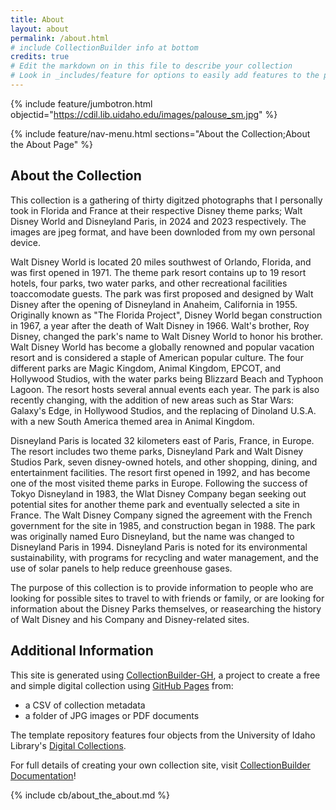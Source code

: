 ```yaml
---
title: About
layout: about
permalink: /about.html
# include CollectionBuilder info at bottom
credits: true
# Edit the markdown on in this file to describe your collection
# Look in _includes/feature for options to easily add features to the page
---
```


{% include feature/jumbotron.html objectid="https://cdil.lib.uidaho.edu/images/palouse_sm.jpg" %}

{% include feature/nav-menu.html sections="About the Collection;About the About Page" %}

## About the Collection

This collection is a gathering of thirty digitzed photographs that I personally took in Florida and France at their respective Disney theme parks; Walt Disney World and Disneyland Paris, in 2024 and 2023 respectively. The images are jpeg format, and have been downloded from my own personal device.

Walt Disney World is located 20 miles southwest of Orlando, Florida, and was first opened in 1971. The theme park resort contains up to 19 resort hotels, four parks, two water parks, and other recreational facilities toaccomodate guests. The park was first proposed and designed by Walt Disney after the opening of Disneyland in Anaheim, California in 1955. Originally known as "The Florida Project", Disney World began construction in 1967, a year after the death of Walt Disney in 1966. Walt's brother, Roy Disney, changed the park's name to Walt Disney World to honor his brother. Walt Disney World has become a globally renowned and popular vacation resort and is considered a staple of American popular culture. The four different parks are Magic Kingdom, Animal Kingdom, EPCOT, and Hollywood Studios, with the water parks being Blizzard Beach and Typhoon Lagoon. The resort hosts several annual events each year. The park is also recently changing, with the addition of new areas such as Star Wars: Galaxy's Edge, in Hollywood Studios, and the replacing of Dinoland U.S.A. with a new South America themed area in Animal Kingdom.

Disneyland Paris is located 32 kilometers east of Paris, France, in Europe. The resort includes two theme parks, Disneyland Park and Walt Disney Studios Park, seven disney-owned hotels, and other shopping, dining, and entertainment facilities. The resort first opened in 1992, and has become one of the most visited theme parks in Europe. Following the success of Tokyo Disneyland in 1983, the Wlat Disney Company began seeking out potential sites for another theme park and eventually selected a site in France. The Walt Disney Company signed the agreement with the French government for the site in 1985, and construction began in 1988. The park was originally named Euro Disneyland, but the name was changed to Disneyland Paris in 1994. Disneyland Paris is noted for its environmental sustainability, with programs for recycling and water management, and the use of solar panels to help reduce greenhouse gases.

The purpose of this collection is to provide information to people who are looking for possible sites to travel to with friends or family, or are looking for information about the Disney Parks themselves, or reasearching the history of Walt Disney and his Company and Disney-related sites. 


## Additional Information

This site is generated using [CollectionBuilder-GH](https://collectionbuilding.github.io/gh/), a project to create a free and simple digital collection using [GitHub Pages](https://pages.github.com/) from: 

- a CSV of collection metadata
- a folder of JPG images or PDF documents

The template repository features four objects from the University of Idaho Library's [Digital Collections](https://www.lib.uidaho.edu/digital). 

For full details of creating your own collection site, visit [CollectionBuilder Documentation](https://collectionbuilder.github.io/cb-docs/)!

<!-- IMPORTANT!!! DELETE this comment and the include below when you are finished editing this page for your collection. The include below introduces about page features. They will show up on your collection's about page until you delete it.  -->
{% include cb/about_the_about.md %} 
